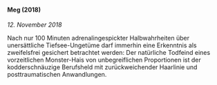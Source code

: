 #### Meg (2018)

_12. November 2018_

Nach nur 100 Minuten adrenalingespickter Halbwahrheiten über unersättliche Tiefsee-Ungetüme darf immerhin eine Erkenntnis als zweifelsfrei gesichert betrachtet werden: Der natürliche Todfeind eines vorzeitlichen Monster-Hais von unbegreiflichen Proportionen ist der kodderschnäuzige Berufsheld mit zurückweichender Haarlinie und posttraumatischen Anwandlungen.
